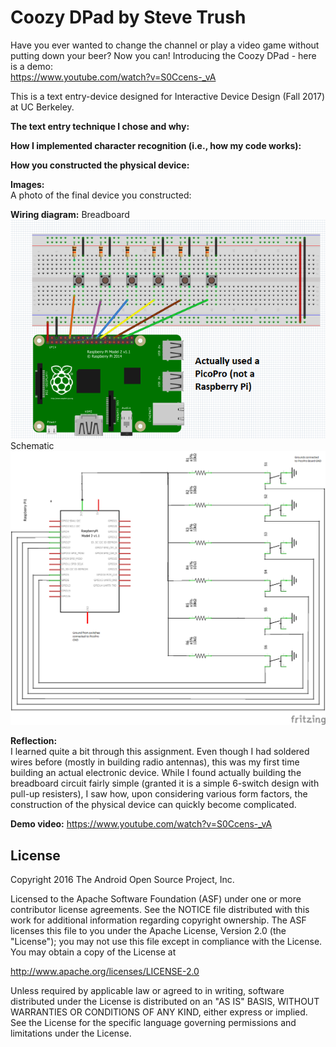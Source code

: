 Coozy DPad by Steve Trush
=====================================

Have you ever wanted to change the channel or play a video game without putting down your beer? Now you can! 
Introducing the Coozy DPad - here is a demo: <br>
https://www.youtube.com/watch?v=S0Ccens-_vA

This is a text entry-device designed for Interactive Device Design (Fall 2017) at UC Berkeley.

<b>The text entry technique I chose and why:</b>

<b>How I implemented character recognition (i.e., how my code works):</b>

<b>How you constructed the physical device:</b>

<b>Images:</b><br>
A photo of the final device you constructed:

<b>Wiring diagram:</b> 
Breadboard<br>
<img src="./coozydpad_breadboard.PNG"/><br>
Schematic<br>
<img src="./coozydpad_schematic.png"/>

<b>Reflection:</b><br> 
I learned quite a bit through this assignment. Even though I had soldered wires before (mostly in building radio antennas), this was my first time building an actual electronic device. While I found actually building the breadboard circuit fairly simple (granted it is a simple 6-switch design with pull-up resisters), I saw how, upon considering various form factors, the construction of the physical device can quickly become complicated. 


<b>Demo video:</b> https://www.youtube.com/watch?v=S0Ccens-_vA


License
-------

Copyright 2016 The Android Open Source Project, Inc.

Licensed to the Apache Software Foundation (ASF) under one or more contributor
license agreements.  See the NOTICE file distributed with this work for
additional information regarding copyright ownership.  The ASF licenses this
file to you under the Apache License, Version 2.0 (the "License"); you may not
use this file except in compliance with the License.  You may obtain a copy of
the License at

  http://www.apache.org/licenses/LICENSE-2.0

Unless required by applicable law or agreed to in writing, software
distributed under the License is distributed on an "AS IS" BASIS, WITHOUT
WARRANTIES OR CONDITIONS OF ANY KIND, either express or implied.  See the
License for the specific language governing permissions and limitations under
the License.
